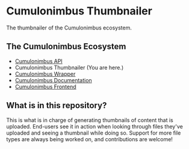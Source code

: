 # Cumulonimbus Thumbnailer

The thumbnailer of the Cumulonimbus ecosystem.

## The Cumulonimbus Ecosystem

- [Cumulonimbus API](https://github.com/AlekEagle/cumulonimbus-api)
- Cumulonimbus Thumbnailer (You are here.)
- [Cumulonimbus Wrapper](https://github.com/AlekEagle/cumulonimbus-wrapper)
- [Cumulonimbus Documentation](https://github.com/AlekEagle/cumulonimbus-docs)
- [Cumulonimbus Frontend](https://github.com/AlekEagle/cumulonimbus-frontend)

## What is in this repository?

This is what is in charge of generating thumbnails of content that is uploaded. End-users see it in action when looking through files they've uploaded and seeing a thumbnail while doing so. Support for more file types are always being worked on, and contributions are welcome!
